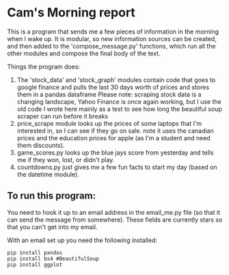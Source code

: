# Cam's Morning report

This is a program that sends me a few pieces of information in the morning 
when I wake up. It is modular, so new information sources can be created,
and then added to the 'compose_message.py' functions, which run all the other
modules and compose the final body of the text.

Things the program does:
1. The 'stock_data' and 'stock_graph' modules contain code that goes to google
	finance and pulls the last 30 days worth of prices and stores them in a pandas dataframe
	Please note: scraping stock data is a changing landscape, Yahoo Finance is once
	again working, but I use the old code I wrote here mainly as a test to see how
	long the beautiful soup scraper can run before it breaks
2. price_scrape module looks up the prices of some laptops that I'm interested in,
	so I can see if they go on sale. note it uses the canadian prices and the 
	education prices for apple (as I'm a student and need them discounts).
3. game_scores.py looks up the blue jays score from yesterday and tells me if they won, lost, or didn't play.
4. countdowns.py just gives me a few fun facts to start my day (based on the datetime module).

## To run this program:
You need to hook it up to an email address in the email_me.py file (so that it can send the message from somewhere). These fields are currently stars so that you can't get into my email.

With an email set up you need the following installed:

	pip install pandas
	pip install bs4 #BeautifulSoup
	pip install ggplot
